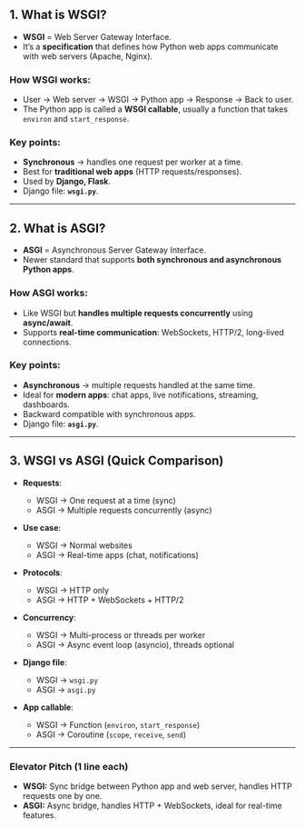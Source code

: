 ## 1. What is WSGI?

- **WSGI** = Web Server Gateway Interface.  
- It’s a **specification** that defines how Python web apps communicate with web servers (Apache, Nginx).  

### How WSGI works:
- User → Web server → WSGI → Python app → Response → Back to user.  
- The Python app is called a **WSGI callable**, usually a function that takes `environ` and `start_response`.  

### Key points:
- **Synchronous** → handles one request per worker at a time.  
- Best for **traditional web apps** (HTTP requests/responses).  
- Used by **Django, Flask**.  
- Django file: **`wsgi.py`**.  

---

## 2. What is ASGI?

- **ASGI** = Asynchronous Server Gateway Interface.  
- Newer standard that supports **both synchronous and asynchronous Python apps**.  

### How ASGI works:
- Like WSGI but **handles multiple requests concurrently** using **async/await**.  
- Supports **real-time communication**: WebSockets, HTTP/2, long-lived connections.  

### Key points:
- **Asynchronous** → multiple requests handled at the same time.  
- Ideal for **modern apps**: chat apps, live notifications, streaming, dashboards.  
- Backward compatible with synchronous apps.  
- Django file: **`asgi.py`**.  

---

## 3. WSGI vs ASGI (Quick Comparison)

- **Requests**:  
  - WSGI → One request at a time (sync)  
  - ASGI → Multiple requests concurrently (async)  

- **Use case**:  
  - WSGI → Normal websites  
  - ASGI → Real-time apps (chat, notifications)  

- **Protocols**:  
  - WSGI → HTTP only  
  - ASGI → HTTP + WebSockets + HTTP/2  

- **Concurrency**:  
  - WSGI → Multi-process or threads per worker  
  - ASGI → Async event loop (asyncio), threads optional  

- **Django file**:  
  - WSGI → `wsgi.py`  
  - ASGI → `asgi.py`  

- **App callable**:  
  - WSGI → Function (`environ`, `start_response`)  
  - ASGI → Coroutine (`scope`, `receive`, `send`)  

---

### Elevator Pitch (1 line each)
- **WSGI:** Sync bridge between Python app and web server, handles HTTP requests one by one.  
- **ASGI:** Async bridge, handles HTTP + WebSockets, ideal for real-time features.  
